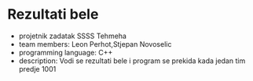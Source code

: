 # Rezultati bele 
- projetnik zadatak SSSS Tehmeha
- team members: Leon Perhot,Stjepan Novoselic
- programming language: C++
- description: Vodi se rezultati bele i program se prekida kada jedan
tim predje 1001
